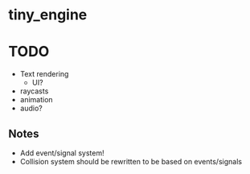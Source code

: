 # tiny_engine


# TODO
- Text rendering
	- UI?
- raycasts
- animation
- audio?


## Notes
- Add event/signal system!
- Collision system should be rewritten to be based on events/signals